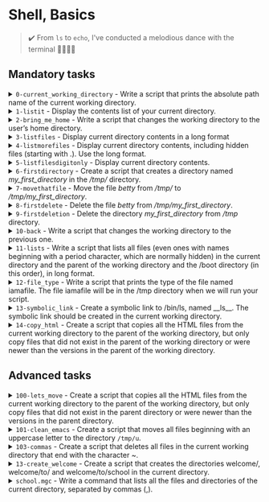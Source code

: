 # Shell, Basics
> ✔️  From `ls`  to `echo`, I've conducted a melodious dance with the terminal 🎇🎇🎇🎈

## Mandatory tasks
<details>
 <summary> <code>0-current_working_directory</code> - Write a script that prints the absolute path name of the current working directory.</summary>
</details>

<details>
 <summary> <code>1-listit</code> - Display the contents list of your current directory.</summary>
</details>

<details>
 <summary> <code>2-bring_me_home</code> - Write a script that changes the working directory to the user’s home directory.</summary>
 <ul>
  <li>You are not allowed to use any shell variables</li>
 </ul>
</details>

<details>
 <summary> <code>3-listfiles</code> - Display current directory contents in a long format</summary>
 <pre>
   <code>
    total 32
    -rwxr-xr-x@ 1 sylvain staff 18 Jan 25 00:19 0-current_working_directory
    -rwxr-xr-x@ 1 sylvain staff 19 Jan 25 00:23 1-listit
    -rwxr-xr-x@ 1 sylvain staff 18 Jan 25 00:29 2-bring_me_home
    -rwxr-xr-x@ 1 sylvain staff 18 Jan 25 00:39 3-listfiles
   </code>
 </pre>
</details>

<details>
 <summary> <code>4-listmorefiles</code> - Display current directory contents, including hidden files (starting with .). Use the long format.</summary>
 <pre>
   <code>
    total 32
    -rwxr-xr-x@ 1 sylvain staff 18 Jan 25 00:19 0-current_working_directory
    -rwxr-xr-x@ 1 sylvain staff 19 Jan 25 00:23 1-listit
    -rwxr-xr-x@ 1 sylvain staff 18 Jan 25 00:29 2-bring_me_home
    -rwxr-xr-x@ 1 sylvain staff 18 Jan 25 00:39 3-listfiles
    drwxr-xr-x@ 2 sylvain staff 64 Jan 25 00:39 dir1
    drwxr-xr-x@ 2 sylvain staff 64 Jan 25 00:39 dir2
    -rw-r--r--@ 1 sylvain staff 32 Jan 25 00:39 file.txt
    -rw-r--r--@ 1 sylvain staff 32 Jan 25 00:39 .hiddenfile
   </code>
 </pre>
</details>


<details>
 <summary> <code>5-listfilesdigitonly</code> - Display current directory contents.</summary>
 <pre>
   <code>
    total 32
    drwxr-xr-x@ 6 501 20 204 Jan 25 00:29 .
    drwxr-xr-x@ 43 501 20 1462 Jan 25 00:19 ..
    -rwxr-xr-x@ 1 501 20 18 Jan 25 00:19 0-current_working_directory
    -rwxr-xr-x@ 1 501 20 18 Jan 25 00:23 1-listfiles
    -rwxr-xr-x@ 1 501 20 19 Jan 25 00:29 2-bring_me_home
    -rwxr-xr-x@ 1 501 20 20 Jan 25 00:39 3-listfiles
    -rwxr-xr-x@ 1 501 20 18 Jan 25 00:41 4-listmorefiles
    -rwxr-xr-x@ 1 501 20 18 Jan 25 00:43 5-listfilesdigitonly
   </code>
 </pre>
</details>

<details>
 <summary><code>6-firstdirectory</code> - Create a script that creates a directory named <em>my_first_directory</em> in the <em>/tmp/</em> directory.</summary>
</details>

<details>
 <summary><code>7-movethatfile</code> - Move the file <em>betty</em> from <em>/tmp/</em> to <em>/tmp/my_first_directory</em>.</summary>
</details>

<details>
 <summary><code>8-firstdelete</code> - Delete the file <em>betty</em> from <em>/tmp/my_first_directory</em>.</summary>
</details>

<details>
 <summary><code>9-firstdeletion</code> - Delete the directory <em>my_first_directory</em> from <em>/tmp</em> directory.</summary>
</details>

<details>
 <summary> <code>10-back</code> - Write a script that changes the working directory to the previous one.</summary>
</details>

<details>
 <summary> <code>11-lists</code> - Write a script that lists all files (even ones with names beginning with a period character, which are normally hidden) in the current directory and the parent of the working directory and the /boot directory (in this order), in long format.</summary>
</details>

<details>
 <summary><code>12-file_type</code> - Write a script that prints the type of the file named iamafile. The file iamafile will be in the /tmp directory when we will run your script.</summary>
</details>


<details>
 <summary> <code>13-symbolic_link</code> - Create a symbolic link to /bin/ls, named __ls__. The symbolic link should be created in the current working directory.</summary>
</details>

<details>
 <summary> <code>14-copy_html</code> - Create a script that copies all the HTML files from the current working directory to the parent of the working directory, but only copy files that did not exist in the parent of the working directory or were newer than the versions in the parent of the working directory.</summary>
</details>


## Advanced tasks

<details>
 <summary><code>100-lets_move</code> - Create a script that copies all the HTML files from the current working directory to the parent of the working directory, but only copy files that did not exist in the parent directory or were newer than the versions in the parent directory.</summary>
</details>

<details>
 <summary><code>101-clean_emacs</code> - Create a script that moves all files beginning with an uppercase letter to the directory <code>/tmp/u</code>.</summary>
</details>

<details>
 <summary><code>103-commas</code> - Create a script that deletes all files in the current working directory that end with the character ~.</summary>
</details>

<details>
 <summary><code>13-create_welcome</code> - Create a script that creates the directories welcome/, welcome/to/ and welcome/to/school in the current directory.</summary>
</details>

<details>
  <summary><code>school.mgc</code> - Write a command that lists all the files and directories of the current directory, separated by commas (,).</summary>
  <ul>
    <li>Directory names should end with a slash (/)</li>
    <li>Files and directories starting with a dot (.) should be listed</li>
    <li>The listing should be alpha ordered, except for the directories . and .. which should be listed at the very beginning</li>
    <li>Only digits and letters are used to sort; Digits should come first</li>
    <li>You can assume that all the files we will test with will have at least one letter or one digit</li>
    <li>The listing should end with a new line</li>
  </ul>
</details>





